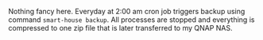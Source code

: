 Nothing fancy here. Everyday at 2:00 am cron job triggers backup using command `smart-house backup`. All processes are stopped and everything is compressed to one zip file that is later transferred to my QNAP NAS.